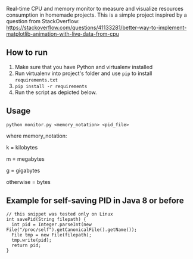 Real-time CPU and memory monitor to measure and visualize resources
consumption in homemade projects. This is a simple project inspired by
a question from StackOverflow:
https://stackoverflow.com/questions/41133281/better-way-to-implement-matplotlib-animation-with-live-data-from-cpu

## How to run

1. Make sure that you have Python and virtualenv installed
2. Run virtualenv into project's folder and use `pip` to install `requirements.txt`
3. `pip install -r requirements`
4. Run the script as depicted below.

## Usage

`python monitor.py <memory_notation> <pid_file>`

where memory_notation:

  k = kilobytes

  m = megabytes

  g = gigabytes

  otherwise = bytes

## Example for self-saving PID in Java 8 or before

```
// this snippet was tested only on Linux
int savePid(String filepath) {
  int pid = Integer.parseInt(new File("/proc/self").getCanonicalFile().getName());
  File tmp = new File(filepath);
  tmp.write(pid);
  return pid;
}
```
